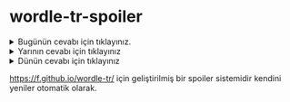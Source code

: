 # wordle-tr-spoiler

<details>
  <summary>Bugünün cevabı için tıklayınız.</summary>
  <br>
    <b> itmam </b>
</details>

<details>
  <summary>Yarının cevabı için tıklayınız</summary>
  <br>
   <b> lazut </b>
</details>

<details>
  <summary>Dünün cevabı için tıklayınız </summary>
  <br>
  <b> helen </b>
</details>

https://f.github.io/wordle-tr/ için geliştirilmiş bir spoiler sistemidir kendini yeniler otomatik olarak.

